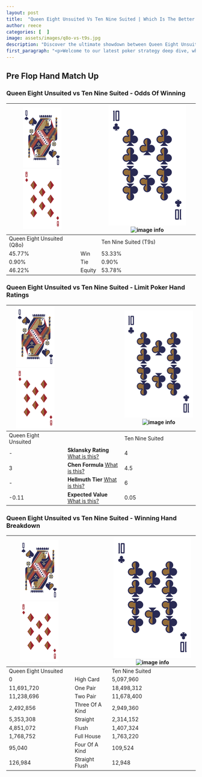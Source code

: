 ```yaml
---
layout: post
title:  "Queen Eight Unsuited Vs Ten Nine Suited | Which Is The Better Hand In Poker? A Complete Guide"
author: reece
categories: [  ]
image: assets/images/q8o-vs-t9s.jpg
description: "Discover the ultimate showdown between Queen Eight Unsuited and Ten Nine Suited in poker! Uncover the odds, strategies, and scenarios where one hand triumphs over the other. Get ready to up your poker game with this thrilling analysis."
first_paragraph: "<p>Welcome to our latest poker strategy deep dive, where we're pitting two distinct hands against each other in a high-stakes showdown: Queen Eight Unsuited vs Ten Nine Suited.</p><p>In the dynamic world of poker, every decision counts, and knowing which hand holds the upper hand is key to your success at the table.</p><p>In this article, we'll dissect these two hands, explore the scenarios where one dominates the other, and equip you with the knowledge to make strategic choices that can tip the odds in your favor.</p><p>Get ready to unravel the intriguing dynamics of these poker hands and elevate your game to new heights.</p>"
---
```




[comment]: # (sp0)

## Pre Flop Hand Match Up

<div class="table hand-ratings" markdown="1"> 



### Queen Eight Unsuited vs Ten Nine Suited - Odds Of Winning


    
| ![image info](assets/images/hand1/Q.png) ![image info](assets/images/hand1/8o.png) |  | ![image info](assets/images/hand2/T.png) ![image info](assets/images/hand2/9s.png) |
| -------- | -------- | -------- |
| Queen Eight Unsuited (Q8o) |  | Ten Nine Suited (T9s) |
| 45.77% | Win | 53.33% |
| 0.90% | Tie | 0.90% |
| 46.22% | Equity | 53.78% |




[comment]: # (sp1)



### Queen Eight Unsuited vs Ten Nine Suited - Limit Poker Hand Ratings


    
| ![image info](assets/images/hand1/Q.png) ![image info](assets/images/hand1/8o.png) |  | ![image info](assets/images/hand2/T.png) ![image info](assets/images/hand2/9s.png) |
| -------- | -------- | -------- |
| Queen Eight Unsuited |  | Ten Nine Suited |
| - | **Sklansky Rating** [What is this?](/sklansky-rating-explained) | 4 |
| 3 | **Chen Formula** [What is this?](/chen-formula-explained) | 4.5 |
| - | **Hellmuth Tier** [What is this?](/Hellmuth-tier-explained) | 6 |
| -0.11 | **Expected Value** [What is this?](/expected-value-explained) | 0.05 |




[comment]: # (sp2)



### Queen Eight Unsuited vs Ten Nine Suited - Winning Hand Breakdown


    
| ![image info](assets/images/hand1/Q.png) ![image info](assets/images/hand1/8o.png) |  | ![image info](assets/images/hand2/T.png) ![image info](assets/images/hand2/9s.png) |
| -------- | -------- | -------- |
| Queen Eight Unsuited |  | Ten Nine Suited |
| 0 | High Card | 5,097,960 |
| 11,691,720 | One Pair | 18,498,312 |
| 11,238,696 | Two Pair | 11,678,400 |
| 2,492,856 | Three Of A Kind | 2,949,360 |
| 5,353,308 | Straight | 2,314,152 |
| 4,851,072 | Flush | 1,407,324 |
| 1,768,752 | Full House | 1,763,220 |
| 95,040 | Four Of A Kind | 109,524 |
| 126,984 | Straight Flush | 12,948 |




[comment]: # (sp3)



</div>

[comment]: # (sp4)



[comment]: # (sp5)

